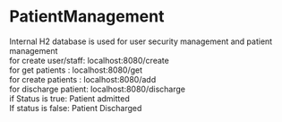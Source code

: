 # PatientManagement <br>
Internal H2 database is used for user security management and patient management <br>
for create user/staff: localhost:8080/create  <br>
for get patients : localhost:8080/get <br>
for create patients : localhost:8080/add <br>
for discharge patient: localhost:8080/discharge <br>
 if Status is true: Patient admitted <br>
 If status is false: Patient Discharged <br>

